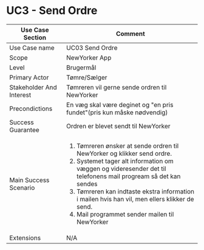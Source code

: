 # UC3 - Send Ordre


|  Use Case Section | Comment | 
| ------------------- | ------------ | 
| Use Case name | UC03 Send Ordre | 
| Scope| NewYorker App | 
| Level | Brugermål | 
| Primary Actor | Tømre/Sælger | 
| Stakeholder And Interest |	Tømreren vil gerne sende ordren til NewYorker| 
| Precondictions | En væg skal være deginet og "en pris fundet"(pris kun måske nødvendig)| 
| Success Guarantee | Ordren er blevet sendt til NewYorker | 
| Main Success Scenario  | <ol><li>Tømreren ønsker at sende ordren til NewYorker og klikker send ordre.</li><li>Systemet tager alt information om væggen og videresender det til telefonens mail progream så det kan sendes</li><li>Tømreren kan indtaste ekstra information i mailen hvis han vil, men ellers klikker  de send.</li><li>Mail programmet sender mailen til NewYorker</li></ol>
| Extensions| N/A | 
